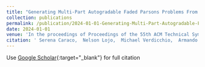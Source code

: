 ```yaml
---
title: "Generating Multi-Part Autogradable Faded Parsons Problems From Code-Writing Exercises"
collection: publications
permalink: /publication/2024-01-01-Generating-Multi-Part-Autogradable-Faded-Parsons-Problems-From-Code-Writing-Exercises
date: 2024-01-01
venue: 'In the proceedings of Proceedings of the 55th ACM Technical Symposium on Computer Science Education V. 1'
citation: ' Serena Caraco,  Nelson Lojo,  Michael Verdicchio,  Armando Fox, &quot;Generating Multi-Part Autogradable Faded Parsons Problems From Code-Writing Exercises.&quot; In the proceedings of Proceedings of the 55th ACM Technical Symposium on Computer Science Education V. 1, 2024.'
---
```

Use [Google Scholar](https://scholar.google.com/scholar?q=Generating+Multi+Part+Autogradable+Faded+Parsons+Problems+From+Code+Writing+Exercises){:target="_blank"} for full citation